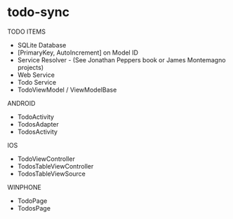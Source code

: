 todo-sync
=========
TODO ITEMS

* SQLite Database
* [PrimaryKey, AutoIncrement] on Model ID
* Service Resolver - (See Jonathan Peppers book or James Montemagno projects)
* Web Service
* Todo Service
* TodoViewModel / ViewModelBase

ANDROID
* TodoActivity
* TodosAdapter
* TodosActivity

IOS
* TodoViewController
* TodosTableViewController
* TodosTableViewSource

WINPHONE
* TodoPage
* TodosPage
